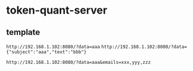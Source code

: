 # token-quant-server

## template

`http://192.168.1.102:8080/?data=aaa`
`http://192.168.1.102:8080/?data={"subject":"aaa","text":"bbb"}`

`http://192.168.1.102:8080/?data=aaa&emails=xxx,yyy,zzz`
